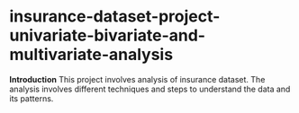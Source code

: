 # insurance-dataset-project-univariate-bivariate-and-multivariate-analysis
**Introduction** This project involves analysis of insurance dataset. The analysis involves different techniques and steps to understand the data and its patterns. 















